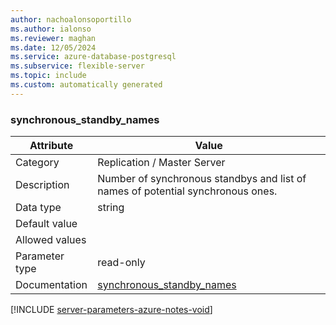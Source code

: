 ```yaml
---
author: nachoalonsoportillo
ms.author: ialonso
ms.reviewer: maghan
ms.date: 12/05/2024
ms.service: azure-database-postgresql
ms.subservice: flexible-server
ms.topic: include
ms.custom: automatically generated
---
```

### synchronous_standby_names

| Attribute      | Value                                                      |
|----------------|------------------------------------------------------------|
| Category       | Replication / Master Server |
| Description    | Number of synchronous standbys and list of names of potential synchronous ones. |
| Data type      | string    |
| Default value  |               |
| Allowed values |                |
| Parameter type | read-only      |
| Documentation  | [synchronous_standby_names](https://www.postgresql.org/docs/15/runtime-config-replication.html#GUC-SYNCHRONOUS-STANDBY-NAMES) |


[!INCLUDE [server-parameters-azure-notes-void](./server-parameters-azure-notes-void.md)]



